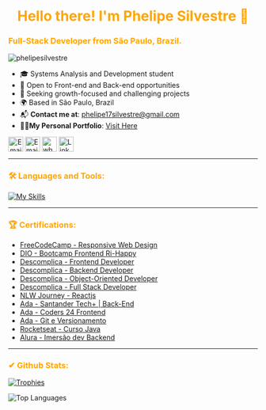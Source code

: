 <h1 align="center" style="color: orange;">Hello there! I'm Phelipe Silvestre 👋</h1>
<h3  style="color: #FFA500;">Full-Stack Developer from São Paulo, Brazil.</h3>

<p>
  <img src="https://komarev.com/ghpvc/?username=phelipesilvestre&label=👁️%20Profile%20views&color=FFA500&style=flat" alt="phelipesilvestre" />
</p>

- 🎓 Systems Analysis and Development student   
- 🤝 Open to Front-end and Back-end opportunities 
- 🧠 Seeking growth-focused and challenging projects 
- 🌍 Based in São Paulo, Brazil  
- 📬 **Contact me at**: phelipe17silvestre@gmail.com
- 🐱‍👤**My Personal Portfolio**: [Visit Here](https://bit.ly/40lV64K)

 <a align="center" href="https://bit.ly/40lV64K" title="Portfolio"><img alt="Email"  src="https://img.shields.io/badge/Portfolio-9604D5?style=for-the-badge&logo=site&logoColor=white" height="30" align="center"/></a> <a href="mailto:phelipe17silvestrea@gmail.com" title="Email"><img alt="Email" src="https://img.shields.io/badge/Gmail-D14836?style=for-the-badge&logo=gmail&logoColor=white" height="30" align="center"/></a> <a href="https://wa.me/5511968378604" title="Whatsapp"><img alt="whatsapp"  src="https://img.shields.io/badge/WhatsApp-25D366?style=for-the-badge&logo=whatsapp&logoColor=white" height="30" align="center"/></a> <a href="http://www.linkedin.com/in/phelipe-silvestre-636683125"><img  alt="LinkedIn" title="LinkedIn" src="https://img.shields.io/static/v1?message=LinkedIn&logo=linkedin&label=&color=0077B5&logoColor=white&labelColor=&style=for-the-badge" height="30" align="center" /></a> 

 
---

<h3 align="left" style="color: #FFA500;">🛠️ Languages and Tools:</h3>


[![My Skills](https://skillicons.dev/icons?i=html,css,bootstrap,tailwind,java,spring,js,py,react,angular,vite,ts,next,expressjs,nodejs,npm,postgres,mongodb,md,git,github,vscode,postman,figma,stackoverflow&perline=13)](#)



---

<h3 align="left" style="color: #FFA500;">🏆 Certifications:</h3>

- [FreeCodeCamp - Responsive Web Design](https://www.freecodecamp.org/certification/PhelipeSilvestre/responsive-web-design)
- [DIO - Bootcamp Frontend Ri-Happy](https://hermes.dio.me/certificates/P8QI1IIT.pdf)
- [Descomplica - Frontend Developer](https://certificados.descomplica.com.br/graduacao/c2f7b3f144812333ff4c607ef7efa564e2aef1c6a7868415c3a488af233abd34)
- [Descomplica - Backend Developer](https://certificados.descomplica.com.br/graduacao/ff9be8ac57deec3f12d2e55538f6fbc4cc5f3e600c3554f236d3dfd93a82959d)
- [Descomplica - Object-Oriented Developer](https://certificados.descomplica.com.br/graduacao/70305e59ee99a706e7921ec3dc9e5daa885127e148e8a092a770be7105712ee2)
- [Descomplica - Full Stack Developer](https://certificados.descomplica.com.br/graduacao/dff207b214b680feeb5e267718a1683359067879371804f3f805b886c4ffe841)
- [NLW Journey - Reactjs](https://app.rocketseat.com.br/certificates/55513bd0-b22b-4875-b73e-ec40512b852f)
- [Ada - Santander Tech+ | Back-End](http://bit.ly/40hEFHz)
- [Ada - Coders 24 Frontend](https://tinyurl.com/bdauw7pf)
- [Ada - Git e Versionamento](https://ada.tech/certificado?code=b080913b-be42-8dd0-4de4-c69557d77e82)
- [Rocketseat - Curso Java](https://app.rocketseat.com.br/certificates/d61571c9-0db8-4c61-a819-f84173437fee)
- [Alura - Imersão dev Backend](https://cursos.alura.com.br/immersion/certificate/user/phelipe17silvestre)
---

<h3 align="left" style="color: #FFA500">✔ Github Stats:</h3>

<p align="left"> 
  <a href="https://github.com/ryo-ma/github-profile-trophy">
    <img src="https://github-profile-trophy.vercel.app/?username=phelipesilvestre&theme=kimbie_dark&no-frame=false&row=1&column=8" alt="Trophies" />
  </a> 
</p>

<p align="left">
  <img align="center" src="https://github-readme-stats.vercel.app/api/top-langs?username=phelipesilvestre&show_icons=true&locale=en&layout=compact&theme=gruvbox" alt="Top Languages" />
</p>



